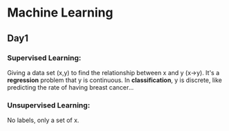 <h1>Machine Learning<h2>
<h2>Day1</h2>

<h3> Supervised Learning: </h3>

Giving a data set (x,y) to find the relationship between x and y (x->y). It's a **regression** problem that y is continuous.
In **classification**, y is discrete, like predicting the rate of having breast cancer...


<h3> Unsupervised Learning: </h3>
No labels, only a set of x.
